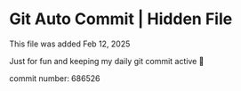 # Git Auto Commit | Hidden File

This file was added Feb 12, 2025

Just for fun and keeping my daily git commit active 🤪

commit number: 686526
